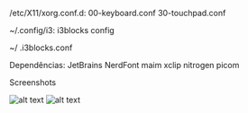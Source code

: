 /etc/X11/xorg.conf.d:
    00-keyboard.conf
    30-touchpad.conf

~/.config/i3:
    i3blocks
    config

~/
    .i3blocks.conf

Dependências:
    JetBrains NerdFont 
    maim 
    xclip 
    nitrogen 
    picom

Screenshots

![alt text](~/Documents/dotfiles/Images/pfetch.jpg)
![alt text](~/Documents/dotfiles/Images/htop.jpg)
